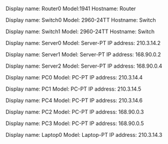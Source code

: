 Display name: Router0
Model:1941
Hostname: Router


Display name: Switch0
Model: 2960-24TT
Hostname: Switch

Display name: Switch1
Model: 2960-24TT
Hostname: Switch


Display name: Server0
Model: Server-PT
IP address: 210.3.14.2

Display name: Server1
Model: Server-PT
IP address: 168.90.0.2

Display name: Server2
Model: Server-PT
IP address: 168.90.0.4


Display name: PC0
Model: PC-PT
IP address: 210.3.14.4

Display name: PC1
Model: PC-PT
IP address: 210.3.14.5

Display name: PC4
Model: PC-PT
IP address: 210.3.14.6

Display name: PC2
Model: PC-PT
IP address: 168.90.0.3

Display name: PC3
Model: PC-PT
IP address: 168.90.0.5


Display name: Laptop0
Model: Laptop-PT
IP address: 210.3.14.3







